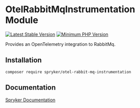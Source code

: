 # OtelRabbitMqInstrumentation Module
[![Latest Stable Version](https://poser.pugx.org/spryker/otel-rabbit-mq-instrumentation/v/stable.svg)](https://packagist.org/packages/spryker/otel-rabbit-mq-instrumentation)
[![Minimum PHP Version](https://img.shields.io/badge/php-%3E%3D%208.1-8892BF.svg)](https://php.net/)

Provides an OpenTelemetry integration to RabbitMq.

## Installation

```
composer require spryker/otel-rabbit-mq-instrumentation
```

## Documentation

[Spryker Documentation](https://docs.spryker.com)
